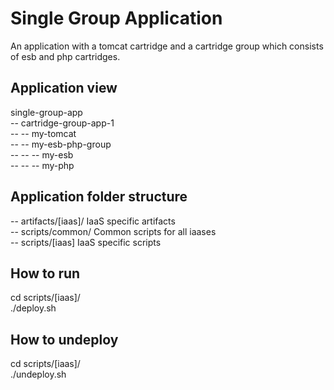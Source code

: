 Single Group Application
========================
An application with a tomcat cartridge and a cartridge group which consists of esb and php cartridges.

Application view
----------------
single-group-app            <br />
-- cartridge-group-app-1    <br />
-- -- my-tomcat             <br />
-- -- my-esb-php-group      <br />
-- -- -- my-esb             <br />
-- -- -- my-php             <br />

Application folder structure
----------------------------
-- artifacts/[iaas]/ IaaS specific artifacts                <br />
-- scripts/common/ Common scripts for all iaases            <br />
-- scripts/[iaas] IaaS specific scripts                     <br />

How to run
----------
cd scripts/[iaas]/          <br />
./deploy.sh                 <br />

How to undeploy
---------------
cd scripts/[iaas]/          <br />
./undeploy.sh               <br />